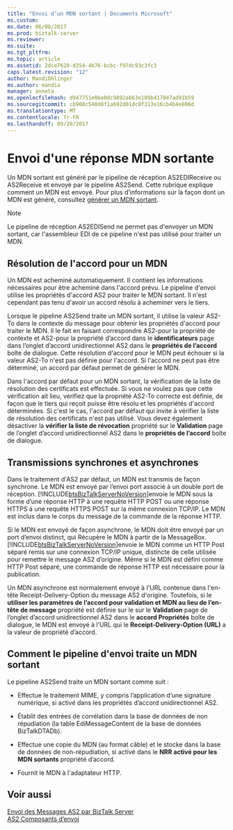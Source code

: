 ```yaml
---
title: "Envoi d’un MDN sortant | Documents Microsoft"
ms.custom: 
ms.date: 06/08/2017
ms.prod: biztalk-server
ms.reviewer: 
ms.suite: 
ms.tgt_pltfrm: 
ms.topic: article
ms.assetid: 2dce7620-d354-4b76-bcbc-f97dc93c3fc3
caps.latest.revision: "12"
author: MandiOhlinger
ms.author: mandia
manager: anneta
ms.openlocfilehash: d947751e06e0dc9892ab63e109b417047ad91b59
ms.sourcegitcommit: cb908c540d8f1a692d01dc8f313e16cb4b4e696d
ms.translationtype: MT
ms.contentlocale: fr-FR
ms.lasthandoff: 09/20/2017
---
```

# <a name="sending-an-outgoing-mdn"></a>Envoi d'une réponse MDN sortante
Un MDN sortant est généré par le pipeline de réception AS2EDIReceive ou AS2Receive et envoyé par le pipeline AS2Send. Cette rubrique explique comment un MDN est envoyé. Pour plus d’informations sur la façon dont un MDN est généré, consultez [générer un MDN sortant](../core/generating-an-outgoing-mdn.md).  
  
> [!NOTE]
>  Le pipeline de réception AS2EDISend ne permet pas d'envoyer un MDN sortant, car l'assembleur EDI de ce pipeline n'est pas utilisé pour traiter un MDN.  
  
## <a name="agreement-resolution-for-an-mdn"></a>Résolution de l'accord pour un MDN  
 Un MDN est acheminé automatiquement. Il contient les informations nécessaires pour être acheminé dans l'accord prévu. Le pipeline d'envoi utilise les propriétés d'accord AS2 pour traiter le MDN sortant. Il n'est cependant pas tenu d'avoir un accord résolu à acheminer vers le tiers.  
  
 Lorsque le pipeline AS2Send traite un MDN sortant, il utilise la valeur AS2-To dans le contexte du message pour obtenir les propriétés d'accord pour traiter le MDN. Il le fait en faisant correspondre AS2-pour la propriété de contexte et AS2-pour la propriété d’accord dans le **identificateurs** page dans l’onglet d’accord unidirectionnel AS2 dans le **propriétés de l’accord** boîte de dialogue. Cette résolution d'accord pour le MDN peut échouer si la valeur AS2-To n'est pas définie pour l'accord. Si l'accord ne peut pas être déterminé, un accord par défaut permet de générer le MDN.  
  
 Dans l'accord par défaut pour un MDN sortant, la vérification de la liste de résolution des certificats est effectuée. Si vous ne voulez pas que cette vérification ait lieu, vérifiez que la propriété AS2-To correcte est définie, de façon que le tiers qui reçoit puisse être résolu et les propriétés d'accord déterminées. Si c'est le cas, l'accord par défaut qui invite à vérifier la liste de résolution des certificats n'est pas utilisé. Vous devez également désactiver la **vérifier la liste de révocation** propriété sur le **Validation** page de l’onglet d’accord unidirectionnel AS2 dans le **propriétés de l’accord** boîte de dialogue.  
  
## <a name="synchronous-and-asynchronous-transmission"></a>Transmissions synchrones et asynchrones  
 Dans le traitement d'AS2 par défaut, un MDN est transmis de façon synchrone. Le MDN est envoyé par l’envoi port associé à un double port de réception. [!INCLUDE[btsBizTalkServerNoVersion](../includes/btsbiztalkservernoversion-md.md)]envoie le MDN sous la forme d’une réponse HTTP à une requête HTTP POST ou une réponse HTTPS à une requête HTTPS POST sur la même connexion TCP/IP. Le MDN est inclus dans le corps du message de la commande de la réponse HTTP.  
  
 Si le MDN est envoyé de façon asynchrone, le MDN doit être envoyé par un port d’envoi distinct, qui Récupère le MDN à partir de la MessageBox. [!INCLUDE[btsBizTalkServerNoVersion](../includes/btsbiztalkservernoversion-md.md)]envoie le MDN comme un HTTP Post séparé remis sur une connexion TCP/IP unique, distincte de celle utilisée pour remettre le message AS2 d’origine. Même si le MDN est défini comme HTTP Post séparé, une commande de réponse HTTP est nécessaire pour la publication.  
  
 Un MDN asynchrone est normalement envoyé à l'URL contenue dans l'en-tête Receipt-Delivery-Option du message AS2 d'origine. Toutefois, si le **utiliser les paramètres de l’accord pour validation et MDN au lieu de l’en-tête de message** propriété est définie sur le sur le **Validation** page de l’onglet d’accord unidirectionnel AS2 dans le **accord Propriétés** boîte de dialogue, le MDN est envoyé à l’URL qui le **Receipt-Delivery-Option (URL)** a la valeur de propriété d’accord.  
  
## <a name="how-the-send-pipeline-processes-an-outgoing-mdn"></a>Comment le pipeline d'envoi traite un MDN sortant  
 Le pipeline AS2Send traite un MDN sortant comme suit :  
  
-   Effectue le traitement MIME, y compris l’application d’une signature numérique, si activé dans les propriétés d’accord unidirectionnel AS2.  
  
-   Établit des entrées de corrélation dans la base de données de non répudiation (la table  EdiMessageContent de la base de données BizTalkDTADb).  
  
-   Effectue une copie du MDN (au format câble) et le stocke dans la base de données de non-répudiation, si activé dans le **NRR activé pour les MDN sortants** propriété d’accord.  
  
-   Fournit le MDN à l'adaptateur HTTP.  
  
## <a name="see-also"></a>Voir aussi  
 [Envoi des Messages AS2 par BizTalk Server](../core/how-biztalk-server-sends-as2-messages.md)   
 [AS2 Composants d’envoi](../core/as2-send-components.md)